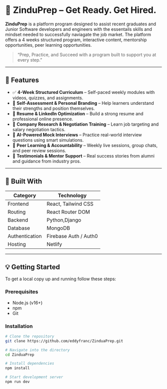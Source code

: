# 🐙 ZinduPrep – Get Ready. Get Hired.

**ZinduPrep** is a platform program designed to assist recent graduates and Junior Software developers and engineers with the essentails skills  and mindset needed to successfully naviagate the job market. The platform offers a 4 weeks structured program, interactive content, mentorship opportunities, peer learning opportunities.

> “Prep, Practice, and Succeed with a program built to support you at every step.”

---

## 🚀 Features

- ✅ **4-Week Structured Curriculum** – Self-paced weekly modules with videos, quizzes, and assignments.
- 🧠 **Self-Assessment & Personal Branding** – Help learners understand their strengths and position themselves.
- 🧰 **Resume & LinkedIn Optimization** – Build a strong resume and professional online presence.
- 💼 **Company Research & Negotiation Training** – Learn job targeting and salary negotiation tactics.
- 🤖 **AI-Powered Mock Interviews** – Practice real-world interview questions using smart simulations.
- 🤝 **Peer Learning & Accountability** – Weekly live sessions, group chats, and peer review sessions.
- 💬 **Testimonials & Mentor Support** – Real success stories from alumni and guidance from industry pros.

---

## 🧱 Built With

| Category       | Technology             |
|----------------|------------------------|
| Frontend       | React, Tailwind CSS    |
| Routing        | React Router DOM       |
| Backend        | Python,Django          |
| Database       | MongoDB                |
| Authentication | Firebase Auth / Auth0  |
| Hosting        | Netlify                |

---

## 💡 Getting Started

To get a local copy up and running follow these steps:

### Prerequisites
- Node.js (v16+)
- npm 
- Git

### Installation

```bash
# Clone the repository
git clone https://github.com/eddyfranc/ZinduaPrep.git

# Navigate into the directory
cd ZinduaPrep

# Install dependencies
npm install

# Start development server
npm run dev
